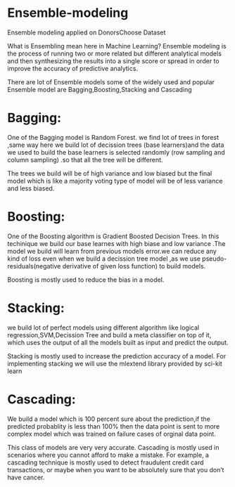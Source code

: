 # Ensemble-modeling
Ensemble modeling applied on DonorsChoose Dataset

What is Ensembling mean here in Machine Learning?
Ensemble modeling is the process of running two or more related but different analytical models and then synthesizing the results into a single score or spread in order to improve the accuracy of predictive analytics.

There are lot of Ensemble models some of the widely used and popular Ensemble model are Bagging,Boosting,Stacking and Cascading

# Bagging:
One of the Bagging model is Random Forest.
we find lot of trees in forest ,same way here we build lot of decission trees (base learners)and the data we used to build the base learners is selected randomly (row sampling and column sampling) .so that all the tree will be different.

The trees we build will be of high variance and low biased but the final model which is like a majority voting type of model will be of less variance and less biased.

# Boosting:
One of the Boosting algorithm is Gradient Boosted Decision Trees.
In this techinique we build our base learnes with high biase and low variance .The model we build will learn from previous models error.we can reduce any kind of loss even when we build a decission tree model ,as we use pseudo-residuals(negative derivative of given loss function) to build models.

Boosting is mostly used to reduce the bias in a model.

# Stacking:
we build lot of perfect models using different algorithm like logical regression,SVM,Decission Tree and build a meta classifier on top of it, which uses the output of all the models built as input and predict the output.

Stacking is mostly used to increase the prediction accuracy of a model. For implementing stacking we will use the mlextend library provided by sci-kit learn

# Cascading:
We build a model which is 100 percent sure about the prediction,if the predicted probablity is less than 100% then the data point is sent to more complex model which was trained on failure cases of orginal data point.

This class of models are very very accurate. Cascading is mostly used in scenarios where you cannot afford to make a mistake. For example, a cascading technique is mostly used to detect fraudulent credit card transactions, or maybe when you want to be absolutely sure that you don’t have cancer.
